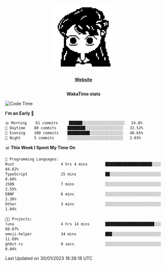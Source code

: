 ##

<p align="center">
  <img src="./person.gif" />
</p>

##

<div align="center">
  <p>
    <strong>
    <a href='https://domm.me'>Website</a>
    </strong>
  </p>
</div>

##

<div align="center">
  <p>
    <strong>
    WakaTime stats
    </strong>
  </p>
</div>

<!--START_SECTION:waka-->
![Code Time](http://img.shields.io/badge/Code%20Time-28%20hrs%2030%20mins-blue)

**I'm an Early 🐤** 

```text
🌞 Morning    61 commits     ██████░░░░░░░░░░░░░░░░░░░   24.8% 
🌆 Daytime    80 commits     ████████░░░░░░░░░░░░░░░░░   32.52% 
🌃 Evening    100 commits    ██████████░░░░░░░░░░░░░░░   40.65% 
🌙 Night      5 commits      ░░░░░░░░░░░░░░░░░░░░░░░░░   2.03%

```


📊 **This Week I Spent My Time On** 

```text
💬 Programming Languages: 
Rust                     4 hrs 4 mins        █████████████████████░░░░   84.82% 
TypeScript               25 mins             ██░░░░░░░░░░░░░░░░░░░░░░░   8.68% 
JSON                     7 mins              ░░░░░░░░░░░░░░░░░░░░░░░░░   2.55% 
EBNF                     6 mins              ░░░░░░░░░░░░░░░░░░░░░░░░░   2.36% 
Other                    3 mins              ░░░░░░░░░░░░░░░░░░░░░░░░░   1.04%

🐱‍💻 Projects: 
luna                     4 hrs 14 mins       ██████████████████████░░░   88.07% 
emoji-helper             34 mins             ███░░░░░░░░░░░░░░░░░░░░░░   11.89% 
gh0st-rs                 0 secs              ░░░░░░░░░░░░░░░░░░░░░░░░░   0.04%

```


 Last Updated on 30/01/2023 18:38:18 UTC
<!--END_SECTION:waka-->

